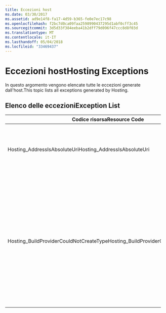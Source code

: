 ```yaml
---
title: Eccezioni host
ms.date: 03/30/2017
ms.assetid: ad9e14f8-fa17-4d59-b365-fe0e7ec17c98
ms.openlocfilehash: f2bc7d0ca09faa2598990437295d1abf0cff3c45
ms.sourcegitcommit: 3d5d33f384eeba41b2dff79d096f47ccc8d8f03d
ms.translationtype: MT
ms.contentlocale: it-IT
ms.lasthandoff: 05/04/2018
ms.locfileid: "33469437"
---
```

# <a name="hosting-exceptions"></a><span data-ttu-id="a26f6-102">Eccezioni host</span><span class="sxs-lookup"><span data-stu-id="a26f6-102">Hosting Exceptions</span></span>
<span data-ttu-id="a26f6-103">In questo argomento vengono elencate tutte le eccezioni generate dall'host.</span><span class="sxs-lookup"><span data-stu-id="a26f6-103">This topic lists all exceptions generated by Hosting.</span></span>  
  
## <a name="exception-list"></a><span data-ttu-id="a26f6-104">Elenco delle eccezioni</span><span class="sxs-lookup"><span data-stu-id="a26f6-104">Exception List</span></span>  
  
|<span data-ttu-id="a26f6-105">Codice risorsa</span><span class="sxs-lookup"><span data-stu-id="a26f6-105">Resource Code</span></span>|<span data-ttu-id="a26f6-106">Stringa di risorsa</span><span class="sxs-lookup"><span data-stu-id="a26f6-106">Resource String</span></span>|  
|-------------------|---------------------|  
|<span data-ttu-id="a26f6-107">Hosting_AddressIsAbsoluteUri</span><span class="sxs-lookup"><span data-stu-id="a26f6-107">Hosting_AddressIsAbsoluteUri</span></span>|<span data-ttu-id="a26f6-108">Non è consentito l'URI completo.</span><span class="sxs-lookup"><span data-stu-id="a26f6-108">The full URI is not allowed.</span></span> <span data-ttu-id="a26f6-109">Gli URI completi non sono consentiti per l'API ServiceHostingEnvironment.EnsureServiceAvailable.</span><span class="sxs-lookup"><span data-stu-id="a26f6-109">Full URIs are not allowed for the ServiceHostingEnvironment.EnsureServiceAvailable API.</span></span> <span data-ttu-id="a26f6-110">Usare un percorso virtuale per il servizio corrispondente.</span><span class="sxs-lookup"><span data-stu-id="a26f6-110">Use a virtual path for the corresponding service.</span></span>|  
|<span data-ttu-id="a26f6-111">Hosting_BuildProviderCouldNotCreateType</span><span class="sxs-lookup"><span data-stu-id="a26f6-111">Hosting_BuildProviderCouldNotCreateType</span></span>|<span data-ttu-id="a26f6-112">Impossibile caricare il tipo CLR specificato durante la compilazione del servizio.</span><span class="sxs-lookup"><span data-stu-id="a26f6-112">The specified CLR type cannot be loaded during service compilation.</span></span> <span data-ttu-id="a26f6-113">Verificare che questo tipo viene definito in un file di origine all'interno dell'applicazione \\directory \App_Code, contenuti in un assembly compilato l'applicazione \\\bin directory o presenti in un assembly installato di Global Assembly Cache.</span><span class="sxs-lookup"><span data-stu-id="a26f6-113">Verify that this type is either defined in a source file located in the application's \\\App_Code directory, contained in a compiled assembly located in the application's \\\bin directory, or present in an assembly installed in the Global Assembly Cache.</span></span> <span data-ttu-id="a26f6-114">Al nome del tipo viene applicata la distinzione tra maiuscole e minuscole.</span><span class="sxs-lookup"><span data-stu-id="a26f6-114">The type name is case-sensitive.</span></span> <span data-ttu-id="a26f6-115">Le directory, ad esempio \\\App_Code e \\\bin deve trovarsi nella directory radice dell'applicazione.</span><span class="sxs-lookup"><span data-stu-id="a26f6-115">The directories such as \\\App_Code and \\\bin must be located in the application's root directory.</span></span> <span data-ttu-id="a26f6-116">Il \\\App_Code e \\directory \bin non possono essere annidate nelle sottodirectory.</span><span class="sxs-lookup"><span data-stu-id="a26f6-116">The \\\App_Code and \\\bin directories cannot be nested in subdirectories.</span></span>|
